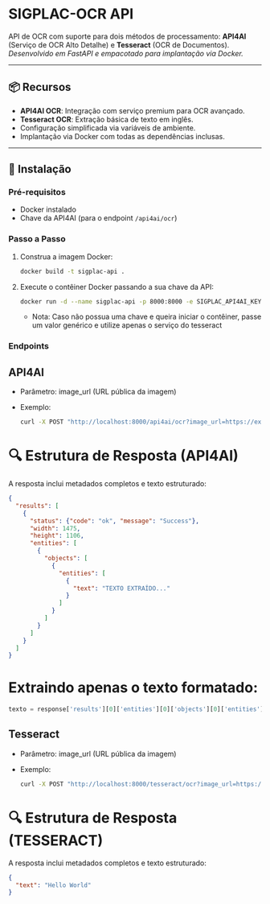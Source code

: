 # SIGPLAC-OCR API

API de OCR com suporte para dois métodos de processamento: **API4AI** (Serviço de OCR Alto Detalhe) e **Tesseract** (OCR de Documentos).  
*Desenvolvido em FastAPI e empacotado para implantação via Docker.*

---

## 📦 Recursos
- **API4AI OCR**: Integração com serviço premium para OCR avançado.
- **Tesseract OCR**: Extração básica de texto em inglês.
- Configuração simplificada via variáveis de ambiente.
- Implantação via Docker com todas as dependências inclusas.

---

## 🚀 Instalação

### Pré-requisitos
- Docker instalado
- Chave da API4AI (para o endpoint `/api4ai/ocr`)

### Passo a Passo
1. Construa a imagem Docker:
   ```bash
   docker build -t sigplac-api .
    ```

2. Execute o contêiner Docker passando a sua chave da API:
   ```bash
   docker run -d --name sigplac-api -p 8000:8000 -e SIGPLAC_API4AI_KEY="sua_chave_aqui" sigplac-api
    ```
   * Nota: Caso não possua uma chave e queira iniciar o contêiner, passe um valor genérico e utilize apenas o serviço do tesseract
### Endpoints

## API4AI

* Parâmetro: image_url (URL pública da imagem)

* Exemplo:
   ```bash
  curl -X POST "http://localhost:8000/api4ai/ocr?image_url=https://exemplo.com/imagem.png"
  ```

# 🔍 Estrutura de Resposta (API4AI)

A resposta inclui metadados completos e texto estruturado:
```json
{
  "results": [
    {
      "status": {"code": "ok", "message": "Success"},
      "width": 1475,
      "height": 1106,
      "entities": [
        {
          "objects": [
            {
              "entities": [
                {
                  "text": "TEXTO EXTRAÍDO..."
                }
              ]
            }
          ]
        }
      ]
    }
  ]
}
```

# Extraindo apenas o texto formatado:
```python
texto = response['results'][0]['entities'][0]['objects'][0]['entities'][0]['text']
```


## Tesseract

* Parâmetro: image_url (URL pública da imagem)

* Exemplo:
   ```bash
  curl -X POST "http://localhost:8000/tesseract/ocr?image_url=https://exemplo.com/imagem.png"
  ```
# 🔍 Estrutura de Resposta (TESSERACT)

A resposta inclui metadados completos e texto estruturado:
```json
{
  "text": "Hello World"
}
```

